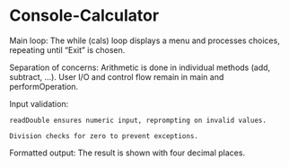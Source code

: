 # Console-Calculator
Main loop: The while (cals) loop displays a menu and processes choices, repeating until “Exit” is chosen.

Separation of concerns: Arithmetic is done in individual methods (add, subtract, …). User I/O and control flow remain in main and performOperation.

Input validation:

    readDouble ensures numeric input, reprompting on invalid values.

    Division checks for zero to prevent exceptions.

Formatted output: The result is shown with four decimal places.
